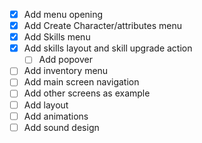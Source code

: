 - [x] Add menu opening
- [x] Add Create Character/attributes menu
- [x] Add Skills menu
- [x] Add skills layout and skill upgrade action
    - [ ] Add popover
- [ ] Add inventory menu
- [ ] Add main screen navigation
- [ ] Add other screens as example
- [ ] Add layout
- [ ] Add animations
- [ ] Add sound design
